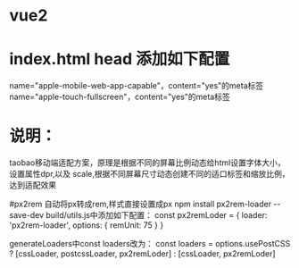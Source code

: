 # vue2

# index.html head 添加如下配置
name="apple-mobile-web-app-capable"，content="yes"的meta标签
name="apple-touch-fullscreen"，content="yes"的meta标签
<script src="http://g.tbcdn.cn/mtb/lib-flexible/0.3.4/??flexible_css.js,flexible.js"></script> 
# 说明：
taobao移动端适配方案，原理是根据不同的屏幕比例动态给html设置字体大小，设置属性dpr,以及
scale,根据不同屏幕尺寸动态创建不同的适口标签和缩放比例，达到适配效果

#px2rem
自动将px转成rem,样式直接设置成px
npm install px2rem-loader --save-dev
build/utils.js中添加如下配置：
const px2remLoder = {
  loader: 'px2rem-loader',
  options: {
  remUnit: 75
   }
}

generateLoaders中const loaders改为：
const loaders = options.usePostCSS ? [cssLoader, postcssLoader, px2remLoder] : [cssLoader, px2remLoder]
